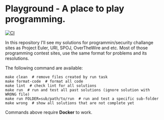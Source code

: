 # Playground - A place to play programming.

[![CI](https://github.com/deniscostadsc/playground/actions/workflows/ci.yaml/badge.svg)](https://github.com/deniscostadsc/playground/actions/workflows/ci.yaml)

In this repository I'll see my solutions for programmin/security challange
sites as Project Euler, URI, SPOJ, OverTheWire and etc. Most of those
programming contest sites, use the same format for problems and its
resolutions.

The following command are available:

```shell
make clean  # remove files created by run task
make format-code  # format all code
make lint  # check lint for all solutions
make run  # run and test all past solutions (ignore solution with WRONG file)
make run FOLDER=sub/path/to/run  # run and test a specific sub-folder
make wrong  # show all solutions that are not complete yet
```

Commands above require **Docker** to work.
